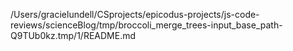 /Users/gracielundell/CSprojects/epicodus-projects/js-code-reviews/scienceBlog/tmp/broccoli_merge_trees-input_base_path-Q9TUb0kz.tmp/1/README.md